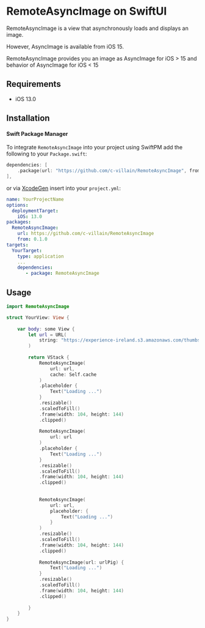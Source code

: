 # RemoteAsyncImage on SwiftUI

RemoteAsyncImage is a view that asynchronously loads and displays an image.

However, AsyncImage is available from iOS 15.

RemoteAsyncImage provides you an image as AsyncImage for iOS > 15 and behavior of AsyncImage for iOS < 15

## Requirements

- iOS 13.0

## Installation

#### Swift Package Manager

To integrate ```RemoteAsyncImage``` into your project using SwiftPM add the following to your `Package.swift`:

```swift
dependencies: [
    .package(url: "https://github.com/c-villain/RemoteAsyncImage", from: "0.1.0"),
],
```
or via [XcodeGen](https://github.com/yonaskolb/XcodeGen) insert into your `project.yml`:

```yaml
name: YourProjectName
options:
  deploymentTarget:
    iOS: 13.0
packages:
  RemoteAsyncImage:
    url: https://github.com/c-villain/RemoteAsyncImage
    from: 0.1.0
targets:
  YourTarget:
    type: application
    ...
    dependencies:
       - package: RemoteAsyncImage
```

## Usage

```swift
import RemoteAsyncImage

struct YourView: View {
    
    var body: some View {
        let url = URL(
            string: "https://experience-ireland.s3.amazonaws.com/thumbs2/d07258d8-4274-11e9-9c68-02b782d69cda.800x600.jpg"
        )
        
        return VStack {
            RemoteAsyncImage(
                url: url,
                cache: Self.cache
            )
            .placeholder {
                Text("Loading ...")
            }
            .resizable()
            .scaledToFill()
            .frame(width: 104, height: 144)
            .clipped()
            
            RemoteAsyncImage(
                url: url
            )
            .placeholder {
                Text("Loading ...")
            }
            .resizable()
            .scaledToFill()
            .frame(width: 104, height: 144)
            .clipped()
            
            
            RemoteAsyncImage(
                url: url,
                placeholder: {
                    Text("Loading ...")
                }
            )
            .resizable()
            .scaledToFill()
            .frame(width: 104, height: 144)
            .clipped()
            
            RemoteAsyncImage(url: urlPig) {
                Text("Loading ...")
            }
            .resizable()
            .scaledToFill()
            .frame(width: 104, height: 144)
            .clipped()
            
        }
    }
}
```

